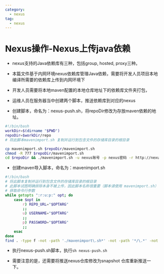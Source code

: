 ```yaml
---
category:
  - nexus
tag:
  - nexus
---
```

# Nexus操作-Nexus上传java依赖

- nexus支持的Java依赖库有三种，包括group, hosted, proxy三种。
- 本篇文件基于内网环境nexus依赖库管理Java依赖，需要将开发人员项目本地编译所需要的依赖库上传到内网环境下

- 开发人员需要将本地maven配置的本地仓库地址下的依赖库文件夹打包，
- 运维人员在服务器当中创建两个脚本，推送依赖库到对应的nexus
- 创建脚本，命名为：nexus-push.sh，将repoDir修改为存放maven依赖的地址。

```sh
#!/bin/bash
workDir=$(dirname "$PWD")
repoDir=$workDir/repo
# 将此脚本mavenimport.sh 复制并运行到包含文件的存储库目录的根目录

cp mavenimport.sh $repoDir/mavenimport.sh
chmod -R 777 $repoDir/mavenimport.sh
cd $repoDir && ./mavenimport.sh -u nexus账号 -p nexus密码 -r http://nexus地址/repository/仓库地址
```

- 创建maven导入脚本，命名为：mavenimport.sh

```sh
#!/bin/bash
# 将此脚本复制并运行到包含文件的存储库目录的根目录
# 此脚本试图明确排除本身不被上传，因此脚本名称很重要（脚本请使用 mavenimport.sh）
# 获取命令行参数
while getopts ":r:u:p:" opt; do
    case $opt in
        r) REPO_URL="$OPTARG"
        ;;
        u) USERNAME="$OPTARG"
        ;;
        p) PASSWORD="$OPTARG"
        ;;
    esac
done
find . -type f -not -path './mavenimport\.sh*' -not -path '*/\.*' -not -path '*/\^archetype\-catalog\.xml*' -not -path '*/\^maven\-metadata\-local*\.xml' -not -path '*/\^maven\-metadata\-deployment*\.xml' -not -path '*/_remote\.repositories' | sed "s|^\./||" | xargs -I '{}' curl -u "$USERNAME:$PASSWORD" -X PUT -v -T {} ${REPO_URL}/{} ;
```

- 执行nexus-push.sh脚本，执行`sh nexus-push.sh`

- 需要注意的是，还需要将推送nexus仓库修改为snapshot 仓库重新推送一下。